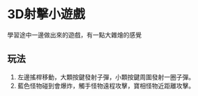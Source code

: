 # 3D射擊小遊戲
學習途中一邊做出來的遊戲，有一點大雜燴的感覺

## 玩法
1. 左邊搖桿移動，大顆按鍵發射子彈，小顆按鍵周圍發射一圈子彈。
2. 藍色怪物碰到會爆炸，觸手怪物遠程攻擊，寶相怪物近距離攻擊。
